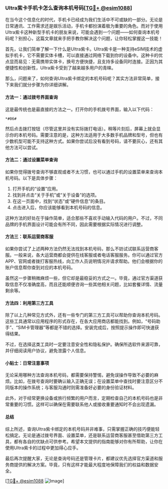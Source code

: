 ### Ultra紫卡手机卡怎么查询本机号码[[TG💪+ @esim1088](https://t.me/s/esim1088)]

在当今这个信息化的时代，手机卡已经成为我们生活中不可或缺的一部分。无论是日常通讯、工作需求还是娱乐活动，手机卡都扮演着极为重要的角色。而对于使用Ultra紫卡这种新型手机卡的朋友来说，可能会遇到一个问题——如何查询本机号码呢？别担心，这篇文章就来手把手教你解决这个问题，让你轻松掌握这一技能！

首先，让我们简单了解一下什么是Ultra紫卡。Ultra紫卡是一种支持eSIM技术的虚拟手机卡，它不需要实体卡槽，可以直接通过网络下载到你的设备中。这种卡的优点显而易见：无需携带实体卡，换号方便快捷，且支持多设备同时连接。正因为其便捷性和创新性，Ultra紫卡受到了越来越多用户的青睐。

那么，问题来了，如何查询Ultra紫卡绑定的本机号码呢？其实方法非常简单，接下来我们就分步骤为你详细讲解。

#### 方法一：通过拨号界面查询

这是最传统也是最直接的方法之一。打开你的手机拨号界面，输入以下代码：

```
*#06#
```

然后点击拨打按钮（尽管这里并没有实际拨打电话）。稍等片刻后，屏幕上就会显示你的本机号码。需要注意的是，这种方法适用于大多数手机品牌和型号，但也有少数机型可能不支持这种方式。如果你尝试后没有看到号码，请不要灰心，还有其他方法可以尝试。

#### 方法二：通过设置菜单查询

如果你觉得拨号查询不够直观或者不太习惯，也可以通过手机的设置菜单来查询本机号码。以下是具体步骤：

1. 打开手机的“设置”应用。
2. 找到并点击“关于手机”或“关于设备”的选项。
3. 在这一页面中，找到“状态”或“硬件信息”的条目。
4. 点击进入后，你应该能够看到本机号码的信息。

这种方法的好处在于操作简单，适合那些不喜欢手动输入代码的用户。不过，不同品牌的手机界面设计可能会有所不同，因此需要根据实际情况进行调整。

#### 方法三：联系运营商客服

如果你尝试了上述两种方法仍然无法找到本机号码，那么不妨试试联系运营商客服。一般来说，各大运营商都会提供在线客服或者电话客服服务。你可以通过官方APP、官网或者拨打客服热线，向工作人员说明情况并请求帮助。他们会根据你的账户信息帮你查到对应的本机号码。

虽然这一步骤稍微麻烦一些，但它却是最稳妥的方式之一。毕竟，通过官方渠道获取信息不仅准确度高，而且还能顺便咨询一些其他相关问题，比如套餐详情、流量剩余等。

#### 方法四：利用第三方工具

除了以上几种常见方式外，还有一些专门的第三方工具可以帮助你查询本机号码。这些工具通常以应用程序的形式存在，在各大应用商店都能找到。例如，“号码助手”、“SIM卡管理器”等都是不错的选择。安装完成后，按照提示操作即可快速获得结果。

不过，在选择这类工具时一定要注意安全性和隐私保护。确保所选软件来源可靠，并仔细阅读用户协议，避免泄露个人信息。

#### 小贴士：日常注意事项

无论采用哪种方法查询本机号码，都需要保持警惕，避免误操作导致不必要的麻烦。比如，在拨号查询时要确认输入正确无误；在设置菜单中查找时要注意区分不同版本的操作系统；与客服沟通时则需准备好必要的身份验证材料。

此外，对于经常更换设备或旅行频繁的用户而言，定期检查自己的本机号码也是非常重要的习惯。这样可以确保在需要联系他人或接收重要通知时不会出现遗漏。

#### 总结

综上所述，查询Ultra紫卡绑定的本机号码并非难事，只需掌握正确的技巧便能轻松搞定。无论是通过拨号界面、设置菜单，还是联系运营商客服甚至借助第三方工具，都有各自的优缺点可供参考。希望本文提供的指南能够对你有所帮助，让你在使用Ultra紫卡的过程中更加得心应手。

最后再次提醒大家，无论是查询号码还是管理卡片，都建议优先选择官方渠道和服务商提供的解决方案。毕竟，只有这样才能最大程度地保障我们的权益和数据安全。

[[TG💪+ @esim1088](https://t.me/s/esim1088) ![Image](https://i.postimg.cc/4NQfJmqS/Snipaste-2025-05-13-00-14-12.png)]